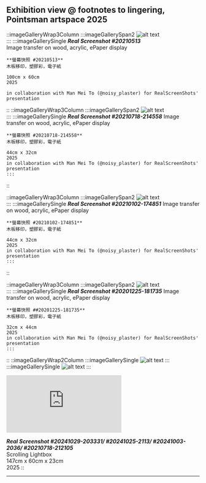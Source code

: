 ## Exhibition view @ footnotes to lingering, Pointsman artspace 2025
::imageGalleryWrap3Column
    :::imageGallerySpan2
    ![alt text](/img/realScreenShot/WIP/_DSF3075.jpg)   
    :::
    :::imageGallerySingle
    ***Real Screenshot #20210513***   
    Image transfer on wood, acrylic, ePaper display  

    **螢幕快照 #20210513**  
    木板移印，塑膠彩，電子紙  

    100cm x 60cm   
    2025  

    in collaboration with Man Mei To (@noisy_plaster) for RealScreenShots' presentation
::
::imageGalleryWrap3Column
    :::imageGallerySpan2
    ![alt text](/img/realScreenShot/WIP/1K4A3987.jpg)  
    :::
    :::imageGallerySingle
    ***Real Screenshot #20210718-214558***
    Image transfer on wood, acrylic, ePaper display

    **螢幕快照 #20210718-214558**  
    木板移印，塑膠彩，電子紙  
    
    44cm x 32cm  
    2025  
    in collaboration with Man Mei To (@noisy_plaster) for RealScreenShots' presentation
    :::
::

::imageGalleryWrap3Column
    :::imageGallerySpan2
    ![alt text](/img/realScreenShot/WIP/_DSF2729.jpg)  
    :::
    :::imageGallerySingle
    ***Real Screenshot #20210102-174851***
    Image transfer on wood, acrylic, ePaper display

    **螢幕快照 #20210102-174851**  
    木板移印，塑膠彩，電子紙  
    
    44cm x 32cm  
    2025  
    in collaboration with Man Mei To (@noisy_plaster) for RealScreenShots' presentation
    :::
::

::imageGalleryWrap3Column
    :::imageGallerySpan2
    ![alt text](/img/realScreenShot/WIP/_DSF2723.jpg)  
    :::
    :::imageGallerySingle
    ***Real Screenshot #20201225-181735***
    Image transfer on wood, acrylic, ePaper display

    **螢幕快照 ##20201225-181735**  
    木板移印，塑膠彩，電子紙  
    
    32cm x 44cm 
    2025  
    in collaboration with Man Mei To (@noisy_plaster) for RealScreenShots' presentation
    :::
::
::imageGalleryWrap2Column
    :::imageGallerySingle
    ![alt text](/img/realScreenShot/WIP/DSCF1202-HDR.jpg)
    :::  
    :::imageGallerySingle
    ![alt text](/img/realScreenShot/WIP/DSCF1207-HDR.jpg)
    :::

<iframe style="aspect-ratio: 9/16;" class="w-full" src="https://www.youtube.com/embed/7PL53xgBv_4?si=13Uczr17mns5eR0J&amp;controls=0" title="YouTube video player" frameborder="0" allow="accelerometer; autoplay; clipboard-write; encrypted-media; gyroscope; picture-in-picture; web-share" allowfullscreen></iframe>  

***Real Screenshot  #20241029-203331/ #20241025-2113/ #20241003-2036/ #20210718-212105***  
Scrolling Lightbox  
147cm x 60cm x 23cm   
 2025
::


---